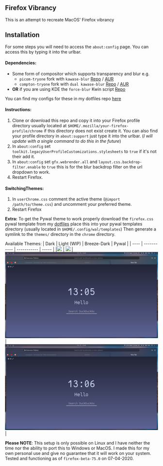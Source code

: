 ## Firefox Vibrancy

This is an attempt to recreate MacOS' Firefox vibrancy

## Installation
For some steps you will need to access the `about:config` page. You can access this by typing it into the urlbar.

#### Dependencies:
- Some form of compositor which supports transparency and blur e.g.
  -  `picom-tryone` fork with `kawase-blur` [Repo](https://github.com/tryone144/compton) / [AUR](https://aur.archlinux.org/packages/compton-tryone-git/)
  -  `compton-tryone` fork with `dual kawase-blur` [Repo](https://github.com/tryone144/compton/tree/feature/dual_kawase) / [AUR](https://aur.archlinux.org/packages/picom-tryone-git/)
- **OR** if you are using KDE the `force-blur` Kwin script [Repo](https://github.com/esjeon/kwin-forceblur)

You can find my configs for these in my dotfiles repo [here](https://github.com/CaptainEureka/dotfiles)

#### Instructions:
1. Clone or download this repo and copy it into your Firefox profile directory usually located at `$HOME/.mozilla/your-firefox-profile/chrome` if this directory does not exist create it. You can also find your profile directory in `about:support` just type it into the urlbar. (*I will update with a single command to do this in the future*)
2. In `about:config` set `toolkit.legacyUserProfileCustomizations.stylesheets` to `true` if it's not their add it.
3. In `about:config` set `gfx.webrender.all` and `layout.css.backdrop-filter.enable` to `true` this is for the blur backdrop filter on the url dropdown to work.
4. Restart Firefox.


#### SwitchingThemes:
1. In `userChrome.css` comment the active theme (`@import /path/to/theme.css`) and uncomment your preferred theme.
2. Restart Firefox

**Extra:** To get the Pywal theme to work properly download the `firefox.css` pywal template from my [dotfiles](https://github.com/CaptainEureka/dotfiles/) place this into your pywal templates directory (usually located in `$HOME/.config/wal/templates`)
Then generate a symlink to the `themes/` directory in the `chrome` directory.

Available Themes:
| Dark | Light (WIP) | Breeze-Dark | Pywal |
| ---- | ----------- | ----------- | ----- |
|![](assets/screenshots/2704-ff-dark-theme.png) | ![](assets/screenshots/2704-ff-light-theme.png) | ![](assets/screenshots/2704-ff-breeze-dark-theme.png) | ![](assets/screenshots/2704-ff-pywal-theme.png) |

**Please NOTE**: 
This setup is only possible on Linux and I have neither the time nor the ability to port this to Windows or MacOS. I made this for my own personal use and give no guarantee that it will work on your system. 
Tested and functioning as of `firefox-beta-75.0` on 07-04-2020.

